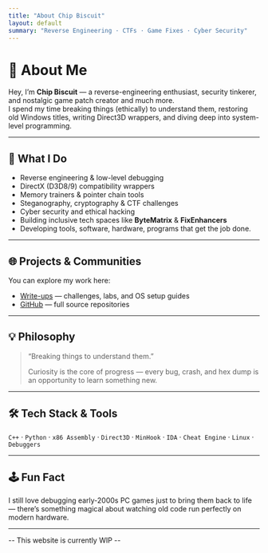 ```yaml
---
title: "About Chip Biscuit"
layout: default
summary: "Reverse Engineering · CTFs · Game Fixes · Cyber Security"
---
```


# 👋 About Me

Hey, I’m **Chip Biscuit** — a reverse-engineering enthusiast, security tinkerer, and nostalgic game patch creator and much more.  
I spend my time breaking things (ethically) to understand them, restoring old Windows titles, writing Direct3D wrappers, and diving deep into system-level programming.

---

## 🧠 What I Do

- Reverse engineering & low-level debugging  
- DirectX (D3D8/9) compatibility wrappers  
- Memory trainers & pointer chain tools  
- Steganography, cryptography & CTF challenges  
- Cyber security and ethical hacking  
- Building inclusive tech spaces like **ByteMatrix** & **FixEnhancers**
- Developing tools, software, hardware, programs that get the job done.
  
---

## 🌐 Projects & Communities

You can explore my work here:  
- [Write-ups](/writeups/) — challenges, labs, and OS setup guides  
- [GitHub](https://github.com/Chip-Biscuit) — full source repositories  

---

## 💡 Philosophy

> “Breaking things to understand them.”  
>  
> Curiosity is the core of progress — every bug, crash, and hex dump is an opportunity to learn something new.

---

## 🛠️ Tech Stack & Tools

`C++` · `Python` · `x86 Assembly` · `Direct3D` · `MinHook` · `IDA` · `Cheat Engine` · `Linux` · `Debuggers`

---

## 🕹️ Fun Fact

I still love debugging early-2000s PC games just to bring them back to life — there’s something magical about watching old code run perfectly on modern hardware.

---

-- This website is currently WIP --
